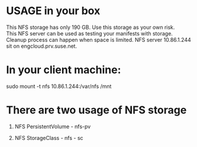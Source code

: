 
# USAGE in your box
This NFS storage has only 190 GB. Use this storage as your own risk.   
This NFS server can be used as testing your manifests with storage.    
Cleanup process can happen when space is limited. NFS server 10.86.1.244 sit on engcloud.prv.suse.net.

# In your client machine:
sudo mount -t nfs 10.86.1.244:/var/nfs /mnt

# There are two usage of NFS storage
1. NFS PersistentVolume - nfs-pv

2. NFS StorageClass - nfs - sc

